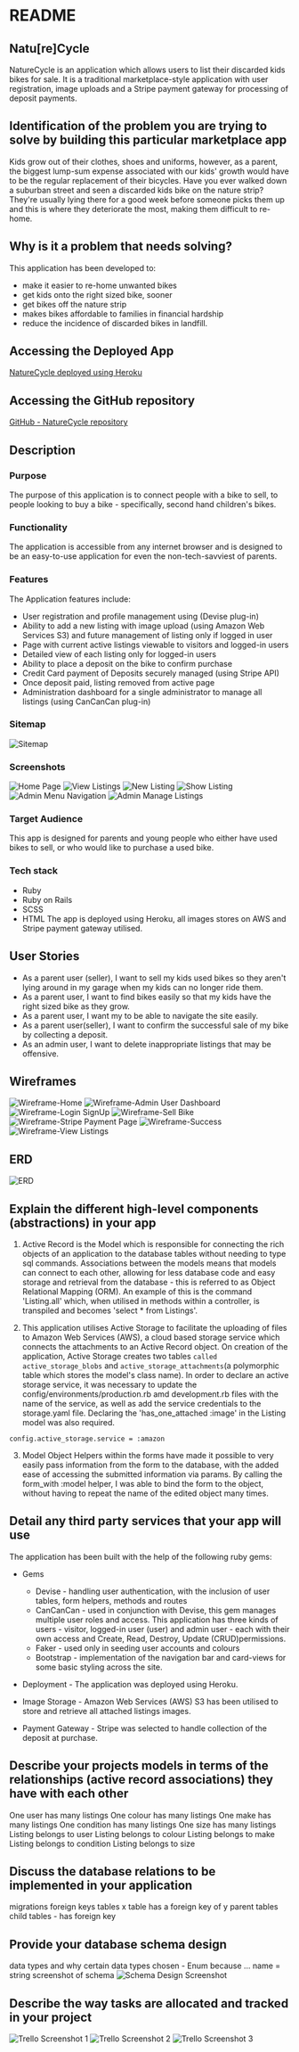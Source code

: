 # README

## Natu[re]Cycle
NatureCycle is an application which allows users to list their discarded kids bikes for sale. It is a traditional marketplace-style application with user registration, image uploads and a Stripe payment gateway for processing of deposit payments.

## Identification of the problem you are trying to solve by building this particular marketplace app
Kids grow out of their clothes, shoes and uniforms, however, as a parent, the biggest lump-sum expense associated with our kids' growth would have to be the regular replacement of their bicycles. 
Have you ever walked down a suburban street and seen a discarded kids bike on the nature strip?  They're usually lying there for a good week before someone picks them up and this is where they deteriorate the most, making them difficult to re-home.

## Why is it a problem that needs solving?
This application has been developed to:
- make it easier to re-home unwanted bikes
- get kids onto the right sized bike, sooner
- get bikes off the nature strip
- makes bikes affordable to families in financial hardship
- reduce the incidence of discarded bikes in landfill.

## Accessing the Deployed App
[NatureCycle deployed using Heroku](https://sleepy-everglades-27880.herokuapp.com/)

## Accessing the GitHub repository
[GitHub - NatureCycle repository](https://github.com/Martyna-krawczyk/nature-cycle-marketplace)

## Description
### Purpose
The purpose of this application is to connect people with a bike to sell, to people looking to buy a bike - specifically, second hand children's bikes.

### Functionality
The application is accessible from any internet browser and is designed to be an easy-to-use application for even the non-tech-savviest of parents. 

### Features
The Application features include:
- User registration and profile management using (Devise plug-in)
- Ability to add a new listing with image upload (using Amazon Web Services S3) and future management of listing only if logged in user
- Page with current active listings viewable to visitors and logged-in users
- Detailed view of each listing only for logged-in users
- Ability to place a deposit on the bike to confirm purchase
- Credit Card payment of Deposits securely managed (using Stripe API)
- Once deposit paid, listing removed from active page
- Administration dashboard for a single administrator to manage all listings (using CanCanCan plug-in)

### Sitemap
![Sitemap](app/assets/images/mdimages/naturecyclesitemap.png)

### Screenshots
![Home Page](app/assets/images/mdimages/home_page_screenshot.png)
![View Listings](app/assets/images/mdimages/view_listings_screenshot.png)
![New Listing](app/assets/images/mdimages/new_listing_screenshot.png)
![Show Listing](app/assets/images/mdimages/show_listings_screenshot.png)
![Admin Menu Navigation](app/assets/images/mdimages/admin_menu_navigation_screenshot.png)
![Admin Manage Listings](app/assets/images/mdimages/admin_manage_listings_screenshot.png)

### Target Audience
This app is designed for parents and young people who either have used bikes to sell, or who would like to purchase a used bike. 

### Tech stack
- Ruby
- Ruby on Rails
- SCSS
- HTML
The app is deployed using Heroku, all images stores on AWS and Stripe payment gateway utilised.


## User Stories
- As a parent user (seller), I want to sell my kids used bikes so they aren't lying around in my garage when my kids can no longer ride them.
- As a parent user, I want to find bikes easily so that my kids have the right sized bike as they grow.
- As a parent user, I want my to be able to navigate the site easily.
- As a parent user(seller), I want to confirm the successful sale of my bike by collecting a deposit.
- As an admin user, I want to delete inappropriate listings that may be offensive.

## Wireframes
![Wireframe-Home](app/assets/images/mdimages/home_wireframe_mobile_desktop.png)
![Wireframe-Admin User Dashboard](app/assets/images/mdimages/admin_user_dashboard_mobile_desktop_wireframe.png)
![Wireframe-Login SignUp](app/assets/images/mdimages/login_signup_mobile_desktop_wireframe.png)
![Wireframe-Sell Bike](app/assets/images/mdimages/sell_bike_mobile_desktop_wireframe.png)
![Wireframe-Stripe Payment Page](app/assets/images/mdimages/stripe_payment_page_mobile_desktop_wireframe.png)
![Wireframe-Success](app/assets/images/mdimages/success_mobile_desktop_wireframe.png)
![Wireframe-View Listings](app/assets/images/mdimages/view_listings_mobile_desktop_wireframe.png)

## ERD
![ERD](app/assets/images/mdimages/erd.jpg)

## 	Explain the different high-level components (abstractions) in your app
1. Active Record is the Model which is responsible for connecting the rich objects of an application to the database tables without needing to type sql commands. Associations between the models means that models can connect to each other, allowing for less database code and easy storage and retrieval from the database - this is referred to as Object Relational Mapping (ORM).  An example of this is the command 'Listing.all' which, when utilised in methods within a controller, is transpiled and becomes 'select * from Listings'.  


2. This application utilises Active Storage to facilitate the uploading of files to Amazon Web Services (AWS), a cloud based storage service which connects the attachments to an Active Record object.  On creation of the application, Active Storage creates two tables ```called active_storage_blobs``` and ```active_storage_attachments```(a polymorphic table which stores the model's class name).  In order to declare an active storage service, it was necessary to update the config/environments/production.rb amd development.rb files with the name of the service, as well as add the service credentials to the storage.yaml file.  Declaring the 'has_one_attached :image' in the Listing model was also required.
```
config.active_storage.service = :amazon
```

3. Model Object Helpers within the forms have made it possible to very easily pass information from the form to the database, with the added ease of accessing the submitted information via params. By calling the form_with :model helper, I was able to bind the form to the object, without having to repeat the name of the edited object many times.

## Detail any third party services that your app will use
The application has been built with the help of the following ruby gems:
- Gems
  - Devise - handling user authentication, with the inclusion of user tables, form helpers, methods and routes
  - CanCanCan - used in conjunction with Devise, this gem manages multiple user roles and access. This application has three kinds of users - visitor, logged-in user (user) and admin user - each with their own access and Create, Read, Destroy, Update (CRUD)permissions.
  - Faker - used only in seeding user accounts and colours
  - Bootstrap - implementation of the navigation bar and card-views for some basic styling across the site.
- Deployment - The application was deployed using Heroku.

- Image Storage - Amazon Web Services (AWS) S3 has been utilised to store and retrieve all attached listings images.
- Payment Gateway - Stripe was selected to handle collection of the deposit at purchase.

## Describe your projects models in terms of the relationships (active record associations) they have with each other
One user has many listings
One colour has many listings
One make has many listings
One condition has many listings
One size has many listings
Listing belongs to user
Listing belongs to colour
Listing belongs to make
Listing belongs to condition
Listing belongs to size



## Discuss the database relations to be implemented in your application
migrations
foreign keys
tables
x table has a foreign key of y
parent tables
child tables - has foreign key

## Provide your database schema design

data types and why certain data types chosen - Enum because ...
name = string
screenshot of schema
![Schema Design Screenshot](app/assets/images/mdimages/schema_database_design.png)

## Describe the way tasks are allocated and tracked in your project
![Trello Screenshot 1](app/assets/images/mdimages/trello_screenshot_one.png)
![Trello Screenshot 2](app/assets/images/mdimages/trello_screenshot_two.png)
![Trello Screenshot 3](app/assets/images/mdimages/trello_tracking.png)

